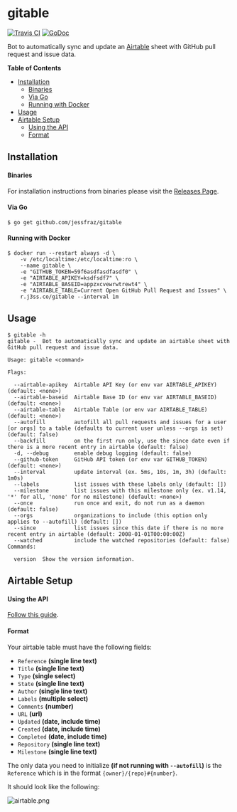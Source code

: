 # gitable

[![Travis CI](https://img.shields.io/travis/jessfraz/gitable.svg?style=for-the-badge)](https://travis-ci.org/jessfraz/gitable)
[![GoDoc](https://img.shields.io/badge/godoc-reference-5272B4.svg?style=for-the-badge)](https://godoc.org/github.com/jessfraz/gitable)

Bot to automatically sync and update an [Airtable](https://airtable.com) sheet with 
GitHub pull request and issue data.

**Table of Contents**

<!-- toc -->

- [Installation](#installation)
    + [Binaries](#binaries)
    + [Via Go](#via-go)
    + [Running with Docker](#running-with-docker)
- [Usage](#usage)
- [Airtable Setup](#airtable-setup)
    + [Using the API](#using-the-api)
    + [Format](#format)

<!-- tocstop -->

## Installation


#### Binaries

For installation instructions from binaries please visit the [Releases Page](https://github.com/jessfraz/gitable/releases).

#### Via Go

```console
$ go get github.com/jessfraz/gitable
```

#### Running with Docker

```console
$ docker run --restart always -d \
    -v /etc/localtime:/etc/localtime:ro \
    --name gitable \
    -e "GITHUB_TOKEN=59f6asdfasdfasdf0" \
    -e "AIRTABLE_APIKEY=ksdfsdf7" \
    -e "AIRTABLE_BASEID=appzxcvewrwtrewt4" \
    -e "AIRTABLE_TABLE=Current Open GitHub Pull Request and Issues" \
    r.j3ss.co/gitable --interval 1m
```

## Usage

```console
$ gitable -h
gitable -  Bot to automatically sync and update an airtable sheet with GitHub pull request and issue data.

Usage: gitable <command>

Flags:

  --airtable-apikey  Airtable API Key (or env var AIRTABLE_APIKEY) (default: <none>)
  --airtable-baseid  Airtable Base ID (or env var AIRTABLE_BASEID) (default: <none>)
  --airtable-table   Airtable Table (or env var AIRTABLE_TABLE) (default: <none>)
  --autofill         autofill all pull requests and issues for a user [or orgs] to a table (defaults to current user unless --orgs is set) (default: false)
  --backfill         on the first run only, use the since date even if there is a more recent entry in airtable (default: false)
  -d, --debug        enable debug logging (default: false)
  --github-token     GitHub API token (or env var GITHUB_TOKEN) (default: <none>)
  --interval         update interval (ex. 5ms, 10s, 1m, 3h) (default: 1m0s)
  --labels           list issues with these labels only (default: [])
  --milestone        list issues with this milestone only (ex. v1.14, '*' for all, 'none' for no milestone) (default: <none>)
  --once             run once and exit, do not run as a daemon (default: false)
  --orgs             organizations to include (this option only applies to --autofill) (default: [])
  --since            list issues since this date if there is no more recent entry in airtable (default: 2008-01-01T00:00:00Z)
  --watched          include the watched repositories (default: false)
Commands:

  version  Show the version information.
```

## Airtable Setup 

#### Using the API

[Follow this guide](http://help.grow.com/connecting-your-data-internal-and-project-management/airtable/airtable-how-to-connect).

#### Format

Your airtable table must have the following fields: 

- `Reference` **(single line text)**
- `Title` **(single line text)**
- `Type` **(single select)**
- `State` **(single line text)**
- `Author` **(single line text)**
- `Labels` **(multiple select)**
- `Comments` **(number)**
- `URL` **(url)**
- `Updated` **(date, include time)**
- `Created` **(date, include  time)**
- `Completed` **(date, include time)**
- `Repository` **(single line text)**
- `Milestone` **(single line text)**

The only data you need to initialize **(if not running with `--autofill`)** 
is the `Reference` which is in the format
`{owner}/{repo}#{number}`.

It should look like the following:

![airtable.png](airtable.png)

